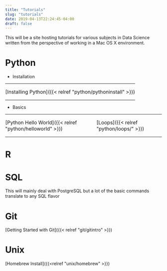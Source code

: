 ```yaml
---
title: "Tutorials"
slug: "tutorials"
date: 2019-04-13T22:24:45-04:00
draft: false
---
```

This will be a site hosting tutorials for various subjects in Data Science written
from the perspective of working in a Mac OS X environment.

# Python
* Installation
<table border="0" style="border: none;padding:0; margin:0;">
  <tr>
  <td style="border: none; padding:0; margin:0;">
  <p>[Installing Python]({{< relref "python/pythoninstall" >}})</p>
  </td>
  <td style="border: none;padding:0; margin:0;">
  <p></p>
  </td>
  </tr>
</table>

* Basics
<table border="0" style="border: none;padding:0; margin:0;">
  <tr>
  <td style="border: none; padding:0; margin:0;">
  <p>[Python Hello World]({{< relref "python/helloworld" >}})</p>
  </td>
  <td style="border: none;padding:0; margin:0;">
  <p>[Loops]({{< relref "python/loops/" >}})</p>
  </td>
  </tr>
</table>


# R

# SQL
This will mainly deal with PostgreSQL but a lot of the basic commands translate to
any SQL flavor

# Git
[Getting Started with Git]({{< relref "git/gitintro" >}})

# Unix
[Homebrew Install]({{<relref "unix/homebrew" >}})



